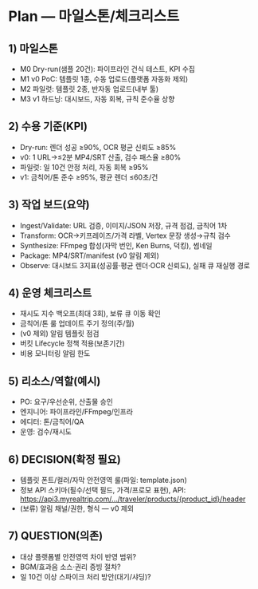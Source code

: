 # Plan — 마일스톤/체크리스트

## 1) 마일스톤
- M0 Dry-run(샘플 20건): 파이프라인 건식 테스트, KPI 수집
- M1 v0 PoC: 템플릿 1종, 수동 업로드(플랫폼 자동화 제외)
- M2 파일럿: 템플릿 2종, 반자동 업로드(내부 툴)
- M3 v1 하드닝: 대시보드, 자동 회복, 규칙 준수율 상향

## 2) 수용 기준(KPI)
- Dry-run: 렌더 성공 ≥90%, OCR 평균 신뢰도 ≥85%
- v0: 1 URL→≤2분 MP4/SRT 산출, 검수 패스율 ≥80%
- 파일럿: 일 10건 안정 처리, 자동 회복 ≥95%
- v1: 금칙어/톤 준수 ≥95%, 평균 렌더 ≤60초/건

## 3) 작업 보드(요약)
- Ingest/Validate: URL 검증, 이미지/JSON 저장, 규격 점검, 금칙어 1차
- Transform: OCR→키프레이즈/가격 라벨, Vertex 문장 생성→규칙 검수
- Synthesize: FFmpeg 합성(자막 번인, Ken Burns, 덕킹), 썸네일
- Package: MP4/SRT/manifest (v0 알림 제외)
- Observe: 대시보드 3지표(성공률·평균 렌더·OCR 신뢰도), 실패 큐 재실행 경로

## 4) 운영 체크리스트
- 재시도 지수 백오프(최대 3회), 보류 큐 이동 확인
- 금칙어/톤 룰 업데이트 주기 정의(주/월)
- (v0 제외) 알림 템플릿 점검
- 버킷 Lifecycle 정책 적용(보존기간)
- 비용 모니터링 알림 한도

## 5) 리소스/역할(예시)
- PO: 요구/우선순위, 산출물 승인
- 엔지니어: 파이프라인/FFmpeg/인프라
- 에디터: 톤/금칙어/QA
- 운영: 검수/재시도

## 6) DECISION(확정 필요)
- 템플릿 폰트/컬러/자막 안전영역 룰(파일: template.json)
- 정보 API 스키마(필수/선택 필드, 가격/프로모 표현), API: https://api3.myrealtrip.com/.../traveler/products/{product_id}/header
- (보류) 알림 채널/권한, 형식 — v0 제외

## 7) QUESTION(의존)
- 대상 플랫폼별 안전영역 차이 반영 범위?
- BGM/효과음 소스·권리 증빙 절차?
- 일 10건 이상 스파이크 처리 방안(대기/샤딩)?